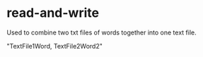 # read-and-write

Used to combine two txt files of words together into one text file. 

"TextFile1Word, TextFile2Word2"
